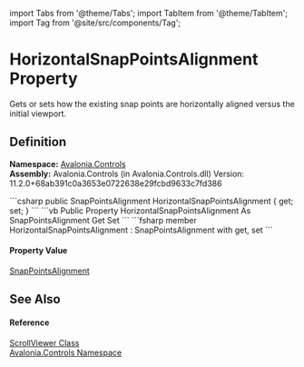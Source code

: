 import Tabs from '@theme/Tabs'; 
import TabItem from '@theme/TabItem'; 
import Tag from '@site/src/components/Tag'; 

# HorizontalSnapPointsAlignment Property


Gets or sets how the existing snap points are horizontally aligned versus the initial viewport.



## Definition
**Namespace:** <a href="N_Avalonia_Controls">Avalonia.Controls</a>  
**Assembly:** Avalonia.Controls (in Avalonia.Controls.dll) Version: 11.2.0+68ab391c0a3653e0722638e29fcbd9633c7fd386

<Tabs groupId="api-code-preview">
<TabItem value="csharp" label="C#">
```csharp
public SnapPointsAlignment HorizontalSnapPointsAlignment { get; set; }
```
</TabItem>
<TabItem value="vb" label="VB">
```vb
Public Property HorizontalSnapPointsAlignment As SnapPointsAlignment
	Get
	Set
```
</TabItem>
<TabItem value="fsharp" label="F#">
```fsharp
member HorizontalSnapPointsAlignment : SnapPointsAlignment with get, set
```
</TabItem>
</Tabs>



#### Property Value
<a href="T_Avalonia_Controls_Primitives_SnapPointsAlignment">SnapPointsAlignment</a>

## See Also


#### Reference
<a href="T_Avalonia_Controls_ScrollViewer">ScrollViewer Class</a>  
<a href="N_Avalonia_Controls">Avalonia.Controls Namespace</a>  
